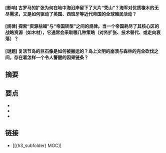 #### [影响] 古罗马的扩张为何在地中海沿岸留下了大片“秃山”？海军对优质橡木的无尽需求，又是如何驱动了英国、西班牙等近代帝国的全球殖民活动？


#### [规律] 探索“资源枯竭”与“帝国转型”之间的规律。当一个帝国耗尽了其核心区的战略资源（如木材），它通常会采取哪几种策略（对外扩张、技术替代、或走向衰落）？


#### [谜题] 复活节岛的巨石像是如何被搬运的？岛上文明的崩溃与森林的完全砍伐之间，存在着怎样一个令人警醒的因果链条？


## 摘要


## 要点

- 
- 
- 

## 链接

- [[{h3_subfolder} MOC]]
